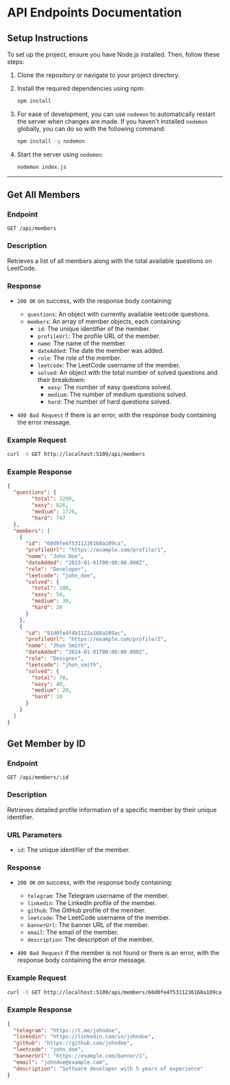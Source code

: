 # API Endpoints Documentation

## Setup Instructions

To set up the project, ensure you have Node.js installed. Then, follow these steps:

1. Clone the repository or navigate to your project directory.
2. Install the required dependencies using npm:

   ```bash
   npm install
   ```

3. For ease of development, you can use `nodemon` to automatically restart the server when changes are made. If you haven't installed `nodemon` globally, you can do so with the following command:

   ```bash
   npm install -g nodemon
   ```

4. Start the server using `nodemon`:

   ```bash
   nodemon index.js
   ```


---

## Get All Members

### Endpoint
`GET /api/members`

### Description
Retrieves a list of all members along with the total available questions on LeetCode.

### Response
- `200 OK` on success, with the response body containing:
  - `questions`: An object with currently available leetcode questions.
  - `members`: An array of member objects, each containing:
    - `id`: The unique identifier of the member.
    - `profileUrl`: The profile URL of the member.
    - `name`: The name of the member.
    - `dateAdded`: The date the member was added.
    - `role`: The role of the member.
    - `leetcode`: The LeetCode username of the member.
    - `solved`: An object with the total number of solved questions and their breakdown:
        - `easy`: The number of easy questions solved.
        - `medium`: The number of medium questions solved.
        - `hard`: The number of hard questions solved.

- `400 Bad Request` if there is an error, with the response body containing the error message.

### Example Request
```bash
curl -X GET http://localhost:5109/api/members
```

### Example Response
```json
{
  "questions": {
        "total": 3299,
        "easy": 826,
        "medium": 1726,
        "hard": 747
  },
  "members": [
    {
      "id": "60d0fe4f5311236168a109ca",
      "profileUrl": "https://example.com/profile/1",
      "name": "John Doe",
      "dateAdded": "2023-01-01T00:00:00.000Z",
      "role": "Developer",
      "leetcode": "john_doe",
      "solved": {
        "total": 100,
        "easy": 50,
        "medium": 30,
        "hard": 20
      }
    },
    {
      "id": "91d0fe4f4b1122a168a109ac",
      "profileUrl": "https://example.com/profile/2",
      "name": "Jhon Smith",
      "dateAdded": "2024-01-01T00:00:00.000Z",
      "role": "Designer",
      "leetcode": "jhon_smith",
      "solved": {
        "total": 70,
        "easy": 40,
        "medium": 20,
        "hard": 10
      }
    }
  ]
}
```

## Get Member by ID

### Endpoint
`GET /api/members/:id`

### Description
Retrieves detailed profile information of a specific member by their unique identifier.

### URL Parameters
- `id`: The unique identifier of the member.

### Response
- `200 OK` on success, with the response body containing:
  - `telegram`: The Telegram username of the member.
  - `linkedin`: The LinkedIn profile of the member.
  - `github`: The GitHub profile of the member.
  - `leetcode`: The LeetCode username of the member.
  - `bannerUrl`: The banner URL of the member.
  - `email`: The email of the member.
  - `description`: The description of the member.
    

- `400 Bad Request` if the member is not found or there is an error, with the response body containing the error message.

### Example Request
```bash
curl -X GET http://localhost:5109/api/members/60d0fe4f5311236168a109ca
```

### Example Response
```json
{
  "telegram": "https://t.me/johndoe",
  "linkedin": "https://linkedin.com/in/johndoe",
  "github": "https://github.com/johndoe",
  "leetcode": "john_doe",
  "bannerUrl": "https://example.com/banner/1",
  "email": "johndoe@example.com",
  "description": "Software developer with 5 years of experience"
}
``` 
